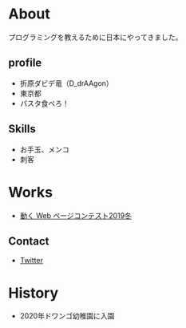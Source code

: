# About
プログラミングを教えるために日本にやってきました。

## profile
- 折原ダビデ竜（D_drAAgon）
- 東京都
- パスタ食べろ！

## Skills
- お手玉、メンコ
- 刺客

# Works
- [動く Web ページコンテスト2019冬](https://progedu.github.io/web-contests/webcontest2019-winter/)

## Contact
- [Twitter](https://twitter.com/D_drAAgon)

# History
- 2020年ドワンゴ幼稚園に入園
